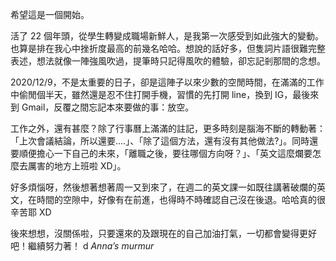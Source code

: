 希望這是一個開始。

活了 22 個年頭，從學生轉變成職場新鮮人，是我第一次感受到如此強大的變動。也算是排在我心中挫折度最高的前幾名哈哈。想說的話好多，但隻詞片語很難完整表述，想法就像一陣強風吹過，提筆時只記得風吹的體驗，卻忘記剎那間的念想。

2020/12/9，不是太重要的日子，卻是這陣子以來少數的空閒時間，在滿滿的工作中偷閒個半天，雖然還是忍不住打開手機，習慣的先打開 line，換到 IG，最後來到 Gmail，反覆之間忘記本來要做的事：放空。

工作之外，還有甚麼？除了行事曆上滿滿的註記，更多時刻是腦海不斷的轉動著：「上次會議結論，所以還要….」、「除了這個方法，還有沒有其他做法?」。同時還要順便擔心一下自己的未來，「離職之後，要往哪個方向呀？」、「英文這麼爛要怎麼去厲害的地方上班啦 XD」。

好多煩惱呀，然後想著想著周一又到來了，在週二的英文課一如既往講著破爛的英文，在時間的空隙中，好像有在前進，也得時不時確認自己沒在後退。哈哈真的很辛苦耶 XD

後來想想，沒關係啦，只要還來的及跟現在的自己加油打氣，一切都會變得更好吧！繼續努力著！
d
_Anna’s murmur_
